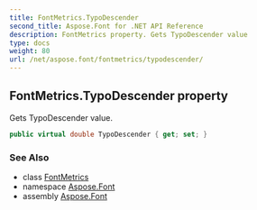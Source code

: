 ```yaml
---
title: FontMetrics.TypoDescender
second_title: Aspose.Font for .NET API Reference
description: FontMetrics property. Gets TypoDescender value
type: docs
weight: 80
url: /net/aspose.font/fontmetrics/typodescender/
---
```

## FontMetrics.TypoDescender property

Gets TypoDescender value.

```csharp
public virtual double TypoDescender { get; set; }
```

### See Also

* class [FontMetrics](../)
* namespace [Aspose.Font](../../../aspose.font/)
* assembly [Aspose.Font](../../../)


